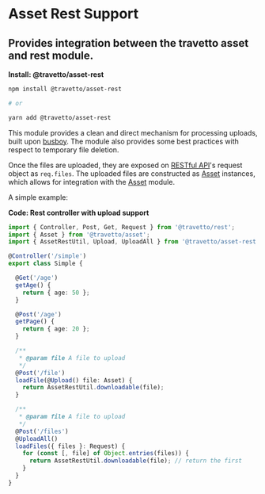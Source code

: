 <!-- This file was generated by @travetto/doc and should not be modified directly -->
<!-- Please modify https://github.com/travetto/travetto/tree/main/module/asset-rest/DOC.ts and execute "npx trv doc" to rebuild -->
# Asset Rest Support
## Provides integration between the travetto asset and rest module.

**Install: @travetto/asset-rest**
```bash
npm install @travetto/asset-rest

# or

yarn add @travetto/asset-rest
```

This module provides a clean and direct mechanism for processing uploads, built upon [busboy](https://github.com/mscdex/busboy). The module also provides some best practices with respect to temporary file deletion.

Once the files are uploaded, they are exposed on [RESTful API](https://github.com/travetto/travetto/tree/main/module/rest#readme "Declarative api for RESTful APIs with support for the dependency injection module.")'s request object as `req.files`. The uploaded files are constructed as [Asset](https://github.com/travetto/travetto/tree/main/module/asset/src/types.ts#L10) instances, which allows for  integration with the [Asset](https://github.com/travetto/travetto/tree/main/module/asset#readme "Modular library for storing and retrieving binary assets") module.

A simple example:

**Code: Rest controller with upload support**
```typescript
import { Controller, Post, Get, Request } from '@travetto/rest';
import { Asset } from '@travetto/asset';
import { AssetRestUtil, Upload, UploadAll } from '@travetto/asset-rest';

@Controller('/simple')
export class Simple {

  @Get('/age')
  getAge() {
    return { age: 50 };
  }

  @Post('/age')
  getPage() {
    return { age: 20 };
  }

  /**
   * @param file A file to upload
   */
  @Post('/file')
  loadFile(@Upload() file: Asset) {
    return AssetRestUtil.downloadable(file);
  }

  /**
   * @param file A file to upload
   */
  @Post('/files')
  @UploadAll()
  loadFiles({ files }: Request) {
    for (const [, file] of Object.entries(files)) {
      return AssetRestUtil.downloadable(file); // return the first
    }
  }
}
```
